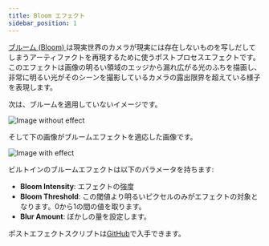 ```yaml
---
title: Bloom エフェクト
sidebar_position: 1
---
```


[ブルーム (Bloom) ][1]は現実世界のカメラが現実には存在しないものを写しだしてしまうアーティファクトを再現するために使うポストプロセスエフェクトです。このエフェクトは画像の明るい領域のエッジから漏れ広がる光のふちを描画し、非常に明るい光がそのシーンを撮影しているカメラの露出限界を超えている様子を表現します。

次は、ブルームを適用していないイメージです。

![Image without effect][2]

そして下の画像がブルームエフェクトを適応した画像です。

![Image with effect][3]

ビルトインのブルームエフェクトは以下のパラメータを持ちます:

* **Bloom Intensity**: エフェクトの強度
* **Bloom Threshold**: この閾値より明るいピクセルのみがエフェクトの対象となります。0から1の間の値を取ります。
* **Blur Amount**: ぼかしの量を設定します。

ポストエフェクトスクリプトは[GitHub][4]で入手できます。

[1]: https://en.wikipedia.org/wiki/Bloom_(shader_effect)
[2]: /images/platform/posteffects/without_effects.png
[3]: /images/platform/posteffects/with_bloom.png
[4]: https://github.com/playcanvas/engine/blob/main/scripts/posteffects/posteffect-bloom.js
